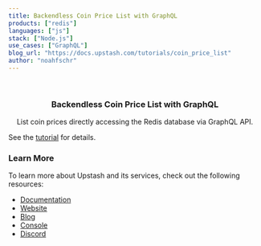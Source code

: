 ```yaml
---
title: Backendless Coin Price List with GraphQL
products: ["redis"]
languages: ["js"]
stack: ["Node.js"]
use_cases: ["GraphQL"]
blog_url: "https://docs.upstash.com/tutorials/coin_price_list"
author: "noahfschr"
---
```


<br />
<div align="center">

  <h3 align="center">Backendless Coin Price List with GraphQL</h3>

  <p align="center">
    List coin prices directly accessing the Redis database via GraphQL API.

  </p>
</div>

See the [tutorial](https://docs.upstash.com/tutorials/coin_price_list) for details.

### Learn More

To learn more about Upstash and its services, check out the following resources:

- [Documentation](https://docs.upstash.com)
- [Website](https://upstash.com)
- [Blog](https://upstash.com/blog)
- [Console](https://console.upstash.com)
- [Discord](https://upstash.com/discord)
